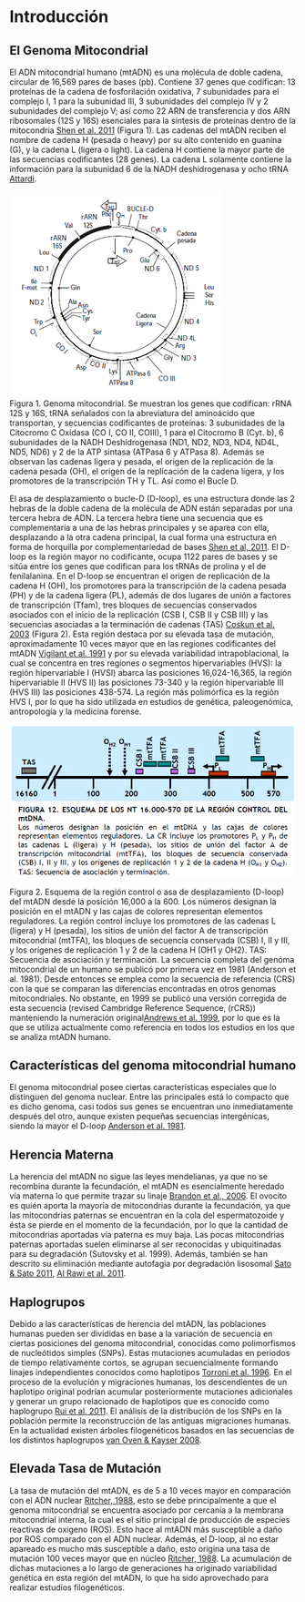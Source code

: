 # Introducción  
## El Genoma Mitocondrial  

El ADN mitocondrial humano (mtADN)  es una molécula de doble cadena, circular de 16,569 pares de bases (pb). Contiene 37 genes que codifican: 13 proteínas de la  cadena de fosforilación oxidativa, 7 subunidades para el complejo I, 1 para la subunidad III, 3 subunidades del complejo IV y 2 subunidades del complejo V; así como 22 ARN de transferencia y dos ARN ribosomales (12S y 16S) esenciales para la síntesis de proteínas dentro de la mitocondria [Shen et al. 2011](https://nyaspubs.onlinelibrary.wiley.com/doi/abs/10.1111/j.1749-6632.2010.05635.x) (Figura 1).  Las cadenas del mtADN reciben el nombre de cadena H (pesada o heavy) por su alto contenido en guanina (G), y la cadena L (ligera o light). La cadena H contiene la mayor parte de las secuencias codificantes (28 genes). La cadena L solamente contiene la información para la subunidad 6 de la NADH deshidrogenasa y ocho tRNA [Attardi](https://www.annualreviews.org/doi/abs/10.1146/annurev.cb.04.110188.001445).  
  

![Figura1](Figura1.png)   
Figura 1. Genoma mitocondrial. Se muestran los genes que codifican: rRNA 12S y 16S, tRNA señalados con la abreviatura del aminoácido que transportan, y secuencias codificantes de proteínas: 3 subunidades de la Citocromo C Oxidasa (CO I, CO II, COIII), 1 para el Citocromo B (Cyt. b), 6 subunidades de la NADH Deshidrogenasa (ND1, ND2, ND3, ND4, ND4L, ND5, ND6) y 2 de la ATP sintasa (ATPasa 6 y ATPasa 8). Además se observan las cadenas ligera y pesada, el origen de la replicación de la cadena pesada (OH), el origen de la replicación de la cadena ligera, y los promotores de la transcripción TH y TL. Así como el Bucle D.
  
El asa de desplazamiento o bucle-D (D-loop), es una estructura donde las 2 hebras de la doble cadena de la molécula de ADN están separadas por una tercera hebra de ADN. La tercera hebra tiene una secuencia que es complementaria a una de las hebras principales y se aparea con ella, desplazando a la otra cadena principal, la cual forma una estructura en forma de horquilla por complementariedad de bases [Shen et al, 2011](https://nyaspubs.onlinelibrary.wiley.com/doi/abs/10.1111/j.1749-6632.2010.05635.x). El D-loop es la región mayor no codificante, ocupa 1122 pares de bases y se sitúa entre los genes que codifican para los tRNAs de prolina y el de fenilalanina.  En el D-loop  se encuentran el origen de replicación de la cadena H (OH), los promotores para la transcripción de la cadena pesada (PH) y de la cadena ligera (PL), además de dos lugares de unión a factores de transcripción (Tfam), tres bloques de secuencias conservados asociados con el inicio de la replicación (CSB I, CSB II y CSB III) y las secuencias asociadas a la terminación de cadenas (TAS) [Coskun et al. 2003](https://www.ncbi.nlm.nih.gov/pmc/articles/PMC151313/) (Figura 2). Esta región destaca por su elevada tasa de mutación, aproximadamente 10 veces mayor que en las regiones codificantes del mtADN [Vigilant et al. 1991](https://science.sciencemag.org/content/253/5027/1503.long) y por su elevada variabilidad intrapoblacional, la cual se concentra en tres regiones o segmentos hipervariables (HVS): la región hipervariable I (HVSI) abarca las posiciones 16,024-16,365, la región hipervariable II (HVS II) las posiciones 73-340 y la región hipervariable III (HVS III) las posiciones 438-574. La región más polimórfica es la región HVS I, por lo que ha sido utilizada en estudios de genética, paleogenómica, antropología y la medicina forense.



![Figura2](Figura2.png)   

Figura 2. Esquema de la región control o asa de desplazamiento (D-loop) del  mtADN desde la posición 16,000 a la 600. Los números designan la posición en el mtADN y las cajas de colores representan elementos reguladores. La región control incluye los promotores de las cadenas L (ligera) y H (pesada), los sitios de unión del factor A de transcripción mitocondrial (mtTFA), los bloques de secuencia conservada (CSB) I, II y III, y los orígenes de replicación 1 y 2 de la cadena H (OH1 y OH2). TAS: Secuencia de asociación y terminación.
La secuencia completa del genóma mitocondrial de un humano se publicó por primera vez en 1981 (Anderson et al. 1981). Desde entonces se emplea como la secuencia de referencia (CRS) con la que se comparan las diferencias encontradas en otros genomas mitocondriales. No obstante, en 1999 se publicó una versión corregida de esta secuencia (revised Cambridge Reference Sequence, (rCRS)) manteniendo la numeración original[Andrews et al. 1999](https://www.nature.com/articles/ng1099_147), por lo que es la que se utiliza actualmente como referencia en todos los estudios en los que se analiza mtADN humano. 

## Características del genoma mitocondrial humano  

El genoma mitocondrial posee ciertas características especiales que lo distinguen del genoma nuclear. Entre las principales está lo compacto que es dicho genoma, casi todos sus genes se encuentran uno inmediatamente después del otro, aunque existen pequeñas secuencias intergénicas, siendo la mayor el D-loop [Anderson et al. 1981](https://www.nature.com/articles/290457a0).

## Herencia Materna  

La herencia del mtADN no sigue las leyes mendelianas, ya que no se recombina durante la fecundación, el mtADN es esencialmente heredado vía materna lo que permite trazar su linaje [Brandon et al., 2006](https://www.nature.com/articles/1209607). El ovocito es quién aporta la mayoría de mitocondrias durante la fecundación, ya que las mitocondrias paternas se encuentran en la cola del espermatozoide y ésta se pierde en el momento de la fecundación, por lo que la cantidad de mitocondrias aportadas vía paterna es muy baja. Las pocas mitocondrias paternas aportadas suelen eliminarse al ser reconocidas y ubiquitinadas para su degradación (Sutovsky et al. 1999). Además, también se han descrito su eliminación mediante autofagia por degradación lisosomal [Sato & Sato 2011](http://www.sciencemag.org/cgi/pmidlookup?view=long&pmid=21998252), [Al Rawi et al. 2011](https://science.sciencemag.org/content/334/6059/1144.long).

## Haplogrupos  

Debido a las características de herencia del mtADN, las poblaciones humanas pueden ser divididas en base a la variación de secuencia en ciertas posiciones del genoma mitocondrial, conocidas como polimorfismos de nucleótidos simples (SNPs). Estas mutaciones acumuladas en periodos de tiempo relativamente cortos, se agrupan secuencialmente formando linajes independientes conocidos como haplotipos [Torroni et al. 1996](https://www.ncbi.nlm.nih.gov/pubmed/8978068). En el proceso de la evolución y migraciones humanas, los descendientes de un haplotipo original podrían acumular posteriormente mutaciones adicionales y generar un grupo relacionado de haplotipos que es conocido como haplogrupo [Rui et al. 2011](https://www.sciencedirect.com/science/article/pii/S0027510711000583?via%3Dihub). El análisis de la distribución de los SNPs en la población permite la reconstrucción de las antiguas migraciones humanas. En la actualidad existen árboles filogenéticos basados en las secuencias de los distintos haplogrupos [van Oven & Kayser 2008](https://onlinelibrary.wiley.com/doi/abs/10.1002/humu.20921).

## Elevada Tasa de Mutación  

La tasa de mutación del mtADN, es de 5 a 10 veces mayor en comparación con el ADN nuclear [Ritcher, 1988](https://www.sciencedirect.com/science/article/pii/135727259500025K?via%3Dihub), esto se debe principalmente a que el genoma mitocondrial se encuentra asociado por cercanía a la membrana mitocondrial interna, la cual es el sitio principal de producción de especies reactivas de oxigeno (ROS). Esto hace al mtADN más susceptible a daño por ROS comparado con el ADN nuclear. Además, el D-loop, al no estar apareado es mucho más susceptible a daño, esto origina una tasa de mutación 100 veces mayor que en núcleo [Ritcher, 1988](https://www.sciencedirect.com/science/article/pii/135727259500025K?via%3Dihub). La acumulación de dichas mutaciones a lo largo de generaciones ha originado variabilidad genética en esta región del mtADN, lo que ha sido aprovechado para realizar estudios filogenéticos.

